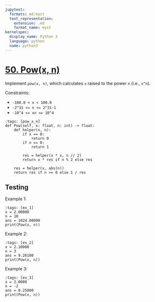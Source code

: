 ```yaml
---
jupytext:
  formats: md:myst
  text_representation:
    extension: .md
    format_name: myst
kernelspec:
  display_name: Python 3
  language: python
  name: python3
---
```


# [50. Pow(x, n)](https://leetcode.com/problems/powx-n/)

Implement `pow(x, n)`, which calculates `x` raised to the power `n` (i.e., `x^n`).

Constraints:

- `-100.0 < x < 100.0`
- `-2^31 <= n <= 2^31-1`
- `-10^4 <= xn <= 10^4`

```{code-cell} ipython3
:tags: [pow_x_n]
def Pow(self, x: float, n: int) -> float:
    def helper(x, n):
        if x == 0:
            return 0
        if n == 0:
            return 1

        res = helper(x * x, n // 2)
        return x * res if n % 2 else res

    res = helper(x, abs(n))
    return res if n >= 0 else 1 / res
```

## Testing

Example 1:
```{code-cell} ipython3
:tags: [ex_1]
x = 2.00000
n = 10
ans = 1024.00000
print(Pow(x, n))
```

Example 2:
```{code-cell} ipython3
:tags: [ex_2]
x = 2.10000
n = 3
ans = 9.26100
print(Pow(x, n))
```

Example 3:
```{code-cell} ipython3
:tags: [ex_3]
x = 2.0000
n = -2
ans = 0.25000
print(Pow(x, n))
```
